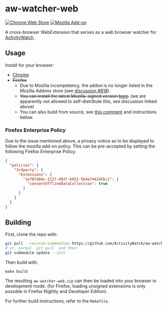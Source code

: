 # aw-watcher-web

[![Chrome Web Store](https://img.shields.io/chrome-web-store/v/nglaklhklhcoonedhgnpgddginnjdadi.svg)][chrome]
[![Mozilla Add-on](https://img.shields.io/amo/v/aw-watcher-web.svg)][firefox]

A cross-browser WebExtension that serves as a web browser watcher for [ActivityWatch][activitywatch].


## Usage

Install for your browser:

 - [Chrome][chrome]
 - ~~Firefox~~
   - Due to Mozilla incompetency, the addon is no longer listed in the Mozilla Addons store (see [discussion #818][818]).
   - ~~You can install the latest Mozilla-signed version [here][last-xpi].~~ (we are apparently not allowed to self-distribute this, see discussion linked above)
   - You can also build from source, see [this comment][build-source-cmt] and instructions below.

[activitywatch]: https://github.com/ActivityWatch/activitywatch
[firefox]: https://addons.mozilla.org/en-US/firefox/addon/aw-watcher-web/
[chrome]: https://chrome.google.com/webstore/detail/nglaklhklhcoonedhgnpgddginnjdadi/
[build-source-cmt]: https://github.com/ActivityWatch/aw-watcher-web/issues/94#issuecomment-1315773537
[last-xpi]: https://github.com/ActivityWatch/aw-watcher-web/releases/download/v0.4.3/aw-watcher-web-v0.4.3.xpi
[818]: https://github.com/orgs/ActivityWatch/discussions/818#discussioncomment-4017528

### Firefox Enterprise Policy

Due to the issue mentioned above, a privacy notice as to be displayed to follow the mozilla add-on policy. This can be pre-accepted by setting the following Firefox Enterprise Policy:
```json
{
  "policies": {
    "3rdparty": {
      "Extensions": {
        "{ef87d84c-2127-493f-b952-5b4e744245bc}": {
          "consentOfflineDataCollection": true
        }
      }
    }
  }
}
```

## Building

First, clone the repo with:

```sh
git pull --recurse-submodules https://github.com/ActivityWatch/aw-watcher-web.git
# or, normal `git pull` and then:
git submodule update --init
```

Then build with:

```
make build
```

The resulting `aw-watcher-web.zip` can then be loaded into your browser in development mode. (for Firefox, loading unsigned extensions is only possible in Firefox Nightly and Developer Edition).

For further build instructions, refer to the `Makefile`.
